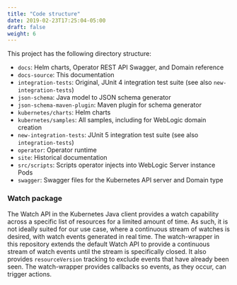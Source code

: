 ```yaml
---
title: "Code structure"
date: 2019-02-23T17:25:04-05:00
draft: false
weight: 6
---
```


This project has the following directory structure:

* `docs`: Helm charts, Operator REST API Swagger, and Domain reference
* `docs-source`: This documentation
* `integration-tests`: Original, JUnit 4 integration test suite (see also `new-integration-tests`)
* `json-schema`: Java model to JSON schema generator
* `json-schema-maven-plugin`: Maven plugin for schema generator
* `kubernetes/charts`: Helm charts
* `kubernetes/samples`: All samples, including for WebLogic domain creation
* `new-integration-tests`: JUnit 5 integration test suite (see also `integration-tests`)
* `operator`: Operator runtime
* `site`: Historical documentation
* `src/scripts`: Scripts operator injects into WebLogic Server instance Pods
* `swagger`: Swagger files for the Kubernetes API server and Domain type

### Watch package

The Watch API in the Kubernetes Java client provides a watch capability across a specific list of resources for a limited amount of time. As such, it is not ideally suited for our use case, where a continuous stream of watches is desired, with watch events generated in real time. The watch-wrapper in this repository extends the default Watch API to provide a continuous stream of watch events until the stream is specifically closed. It also provides `resourceVersion` tracking to exclude events that have already been seen.  The watch-wrapper provides callbacks so events, as they occur, can trigger actions.
